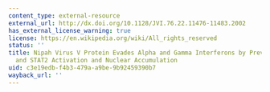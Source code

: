 ```yaml
---
content_type: external-resource
external_url: http://dx.doi.org/10.1128/JVI.76.22.11476-11483.2002
has_external_license_warning: true
license: https://en.wikipedia.org/wiki/All_rights_reserved
status: ''
title: Nipah Virus V Protein Evades Alpha and Gamma Interferons by Preventing STAT1
  and STAT2 Activation and Nuclear Accumulation
uid: c3e19edb-f4b3-479a-a9be-9b92459390b7
wayback_url: ''
---
```

